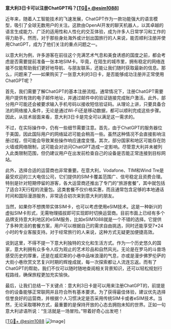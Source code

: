 **意大利3日卡可以注册ChatGPT吗？[[TG💪+ @esim1088](https://t.me/s/esim1088)]**

近年来，随着人工智能技术的飞速发展，ChatGPT作为一款功能强大的语言模型，吸引了全球无数用户的关注。这款由OpenAI开发的聊天机器人，以其卓越的语言生成能力、广泛的适用性和人性化的交互体验，成为许多人日常学习和工作的得力助手。然而，对于那些身处海外或计划出国旅行的人来说，能否顺利注册并使用ChatGPT，成为了他们关注的重点问题之一。

以意大利为例，许多游客在前往这个充满艺术气息和美食诱惑的国度之前，都会考虑是否需要提前准备一张本地SIM卡。毕竟，在陌生的城市里，拥有稳定的网络连接不仅能帮助我们更好地导航、与朋友联系，还能让我们随时获取最新的信息。那么，问题来了——如果购买了一张意大利的3日卡，是否能够成功注册并正常使用ChatGPT呢？

首先，我们需要了解ChatGPT的基本注册流程。通常情况下，注册ChatGPT需要用户提供有效的电子邮件地址，并通过邮件中的验证链接完成账户激活。此外，部分用户可能还会被要求输入手机号码以接收短信验证码。从理论上讲，只要具备合法的网络接入条件，无论是通过Wi-Fi还是移动数据，都可以顺利完成这些步骤。因此，从技术层面来看，意大利3日卡是完全可以满足这一需求的。

不过，在实际操作中，仍有一些细节需要注意。首先，由于ChatGPT的服务器位于美国，因此国际用户的网络延迟可能会稍高一些。虽然这种情况不会直接影响注册过程，但可能会导致某些操作响应速度变慢。其次，部分国家和地区可能存在防火墙或网络限制，这可能会对访问ChatGPT造成一定影响。尽管意大利并未被列入此类限制范围，但仍建议用户在出发前检查自己的设备是否能正常连接到目标网站。

此外，选择合适的运营商也非常重要。在意大利，Vodafone、TIM和Wind Tre是最受欢迎的三大电信公司，它们提供的SIM卡覆盖范围广、信号稳定且资费合理。特别是针对短期停留的游客，各大运营商还推出了专门的“旅游套餐”，其中就包括了适合3天行程的流量包。这类套餐不仅价格实惠，而且通常包含足够的本地通话时间和国际漫游服务，非常适合初次来到意大利的朋友。

当然，如果你不想携带实体SIM卡，也可以考虑使用eSIM技术。这是一种新兴的虚拟SIM卡形式，无需物理插拔即可实现即时切换运营商。目前市面上已经有多个品牌支持意大利地区的eSIM服务，比如eSIM1088就是一个不错的选择。它提供了多种灵活的套餐方案，用户可以根据自己的需求自由挑选，同时还能享受7*24小时的专业客服支持。对于经常旅行的人来说，这种方式无疑更加便捷高效。

说到这里，不得不提一下意大利独特的文化和生活方式。作为一个历史悠久的国家，意大利拥有众多令人叹为观止的艺术珍品和自然风光。无论是在罗马的斗兽场感受历史的厚重，还是在威尼斯的小巷中品味浪漫的气息，亦或是漫步佛罗伦萨的大街小巷欣赏文艺复兴时期的辉煌成就，每一次探索都让人流连忘返。而有了ChatGPT的帮助，我们不仅可以随时随地查阅相关背景知识，还可以轻松规划行程路线，确保旅程更加充实愉快。

最后，让我们总结一下关键点：意大利3日卡是可以用来注册ChatGPT的，前提是你的设备能够正常联网并且符合所有基本要求。为了获得最佳体验，建议优先选择信誉良好的运营商，并根据个人习惯决定是否采用传统SIM卡或者eSIM技术。当然，无论采取哪种方式，最重要的是保持开放的心态去拥抱未知的世界。正如一句意大利谚语所说：“生活就是一场冒险。”带着好奇心出发吧！

[[TG💪+ @esim1088](https://t.me/s/esim1088) ![Image](https://i.postimg.cc/4NQfJmqS/Snipaste-2025-05-13-00-14-12.png)]